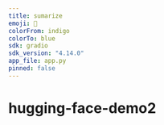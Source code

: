 ```yaml
---
title: sumarize
emoji: 🚀
colorFrom: indigo
colorTo: blue
sdk: gradio
sdk_version: "4.14.0"
app_file: app.py
pinned: false
---
```


# hugging-face-demo2
